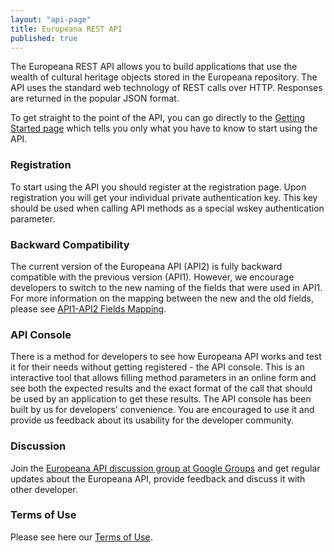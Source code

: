 ```yaml
---
layout: "api-page"
title: Europeana REST API
published: true
---
```


The Europeana REST API allows you to build applications that use the wealth of cultural heritage objects stored in the Europeana repository. The API uses the standard web technology of REST calls over HTTP. Responses are returned in the popular JSON format.

To get straight to the point of the API, you can go directly to the [Getting Started page](/api/getting-started) which tells you only what you have to know to start using the API.

### Registration
To start using the API you should register at the registration page. Upon registration you will get your individual private authentication key. This key should be used when calling API methods as a special wskey authentication parameter.

### Backward Compatibility

The current version of the Europeana API (API2) is fully backward compatible with the previous version (API1). However, we encourage developers to switch to the new naming of the fields that were used in API1. For more information on the mapping between the new and the old fields, please see [API1-API2 Fields Mapping](http://www.europeana.eu/portal/api-api1-api2.html).

### API Console

There is a method for developers to see how Europeana API works and test it for their needs without getting registered - the API console. This is an interactive tool that allows filling method parameters in an online form and see both the expected results and the exact format of the call that should be used by an application to get these results. The API console has been built by us for developers’ convenience. You are encouraged to use it and provide us feedback about its usability for the developer community.

### Discussion

Join the [Europeana API discussion group at Google Groups](https://groups.google.com/forum/?pli=1#!forum/europeanaapi) and get regular updates about the Europeana API, provide feedback and discuss it with other developer.

### Terms of Use

Please see here our [Terms of Use](http://www.europeana.eu/portal/rights/api-terms-of-use.html).